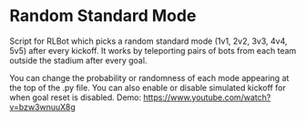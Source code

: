 # Random Standard Mode 
Script for RLBot which picks a random standard mode (1v1, 2v2, 3v3, 4v4, 5v5) after every kickoff.
It works by teleporting pairs of bots from each team outside the stadium after every goal.

You can change the probability or randomness of each mode appearing at the top of the .py file.
You can also enable or disable simulated kickoff for when goal reset is disabled.
Demo: https://www.youtube.com/watch?v=bzw3wnuuX8g
